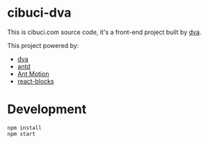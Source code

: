 # cibuci-dva

This is cibuci.com source code, it's a front-end project built by [dva](https://github.com/dvajs/dva).

This project powered by:

- [dva](https://github.com/dvajs/dva)
- [antd](https://ant.design)
- [Ant Motion](http://motion.ant.design/)
- [react-blocks](https://github.com/whoisandie/react-blocks)

# Development

```
npm install
npm start
```
